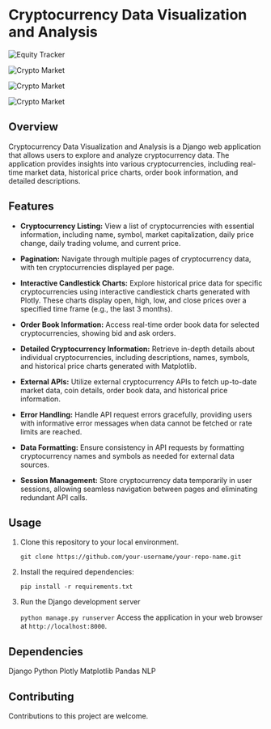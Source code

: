 # Cryptocurrency Data Visualization and Analysis

![Equity Tracker](https://i.imgur.com/mnrz0m3.png)

![Crypto Market](https://i.imgur.com/kHsWJvo.png)

![Crypto Market](https://i.imgur.com/emHfzAV.png)

![Crypto Market](https://i.imgur.com/yhXktNn.png)

## Overview

Cryptocurrency Data Visualization and Analysis is a Django web application that allows users to explore and analyze cryptocurrency data. The application provides insights into various cryptocurrencies, including real-time market data, historical price charts, order book information, and detailed descriptions.

## Features

- **Cryptocurrency Listing:** View a list of cryptocurrencies with essential information, including name, symbol, market capitalization, daily price change, daily trading volume, and current price.

- **Pagination:** Navigate through multiple pages of cryptocurrency data, with ten cryptocurrencies displayed per page.

- **Interactive Candlestick Charts:** Explore historical price data for specific cryptocurrencies using interactive candlestick charts generated with Plotly. These charts display open, high, low, and close prices over a specified time frame (e.g., the last 3 months).

- **Order Book Information:** Access real-time order book data for selected cryptocurrencies, showing bid and ask orders.

- **Detailed Cryptocurrency Information:** Retrieve in-depth details about individual cryptocurrencies, including descriptions, names, symbols, and historical price charts generated with Matplotlib.

- **External APIs:** Utilize external cryptocurrency APIs to fetch up-to-date market data, coin details, order book data, and historical price information.

- **Error Handling:** Handle API request errors gracefully, providing users with informative error messages when data cannot be fetched or rate limits are reached.

- **Data Formatting:** Ensure consistency in API requests by formatting cryptocurrency names and symbols as needed for external data sources.

- **Session Management:** Store cryptocurrency data temporarily in user sessions, allowing seamless navigation between pages and eliminating redundant API calls.

## Usage

1. Clone this repository to your local environment.

   ``git clone https://github.com/your-username/your-repo-name.git``

2. Install the required dependencies:

   ``pip install -r requirements.txt``

3. Run the Django development server

   ``python manage.py runserver``
   Access the application in your web browser at ``http://localhost:8000``.

## Dependencies

   Django
   Python
   Plotly
   Matplotlib
   Pandas
   NLP
   
## Contributing

   Contributions to this project are welcome.
